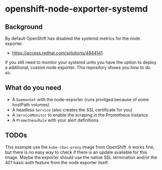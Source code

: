 # openshift-node-exporter-systemd

## Background

By default OpenShift has disabled the systemd metrics for the node exporter.

- https://access.redhat.com/solutions/4844141

If you still need to monitor your systemd units you have the option to deploy a additional, custom node exporter. This repository shows you how to do so.

## What do you need

- A `DaemonSet` with the node-exporter (runs privilged because of some hostPath volumes)
- A headless `Service` (also creates the SSL certificate for you)
- A `ServiceMonitor` to enable the scraping in the Prometheus instance
- A `PrometheusRule` with your alert definitions 

## TODOs

This example use the `kube-rbac-proxy` image from OpenShift. It works fine, but there is no easy way to check if there is an update available for this image. Maybe the exporter should use the native SSL termination and/or the 401 basic auth feature from the node exporter itself.
